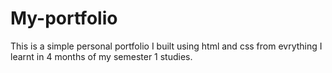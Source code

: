 # My-portfolio
This is a simple personal portfolio I built using html and css from evrything I learnt in 4 months of my semester 1 studies.
